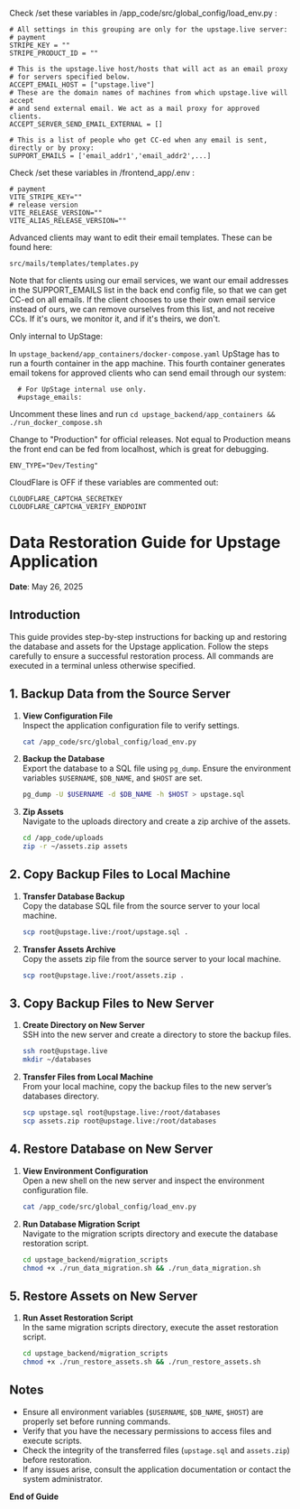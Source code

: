 
Check /set these variables in /app_code/src/global_config/load_env.py :
```
# All settings in this grouping are only for the upstage.live server: 
# payment
STRIPE_KEY = ""
STRIPE_PRODUCT_ID = ""

# This is the upstage.live host/hosts that will act as an email proxy 
# for servers specified below. 
ACCEPT_EMAIL_HOST = ["upstage.live"]
# These are the domain names of machines from which upstage.live will accept
# and send external email. We act as a mail proxy for approved clients.
ACCEPT_SERVER_SEND_EMAIL_EXTERNAL = []

# This is a list of people who get CC-ed when any email is sent, directly or by proxy:
SUPPORT_EMAILS = ['email_addr1','email_addr2',...]
```

Check /set these variables in /frontend_app/.env :
```
# payment
VITE_STRIPE_KEY=""
# release version
VITE_RELEASE_VERSION=""
VITE_ALIAS_RELEASE_VERSION=""
```

Advanced clients may want to edit their email templates. These can be found here:
```
src/mails/templates/templates.py
```

Note that for clients using our email services, we want our email addresses in the SUPPORT_EMAILS list in the back end config file, so that we can get CC-ed on all emails. If the client chooses to use their own email service instead of ours, we can remove ourselves from this list, and not receive CCs. If it's ours, we monitor it, and if it's theirs, we don't.

Only internal to UpStage: 

In ```upstage_backend/app_containers/docker-compose.yaml``` UpStage has to run a fourth container
in the app machine. This fourth container generates email tokens for approved clients who
can send email through our system: 
```
  # For UpStage internal use only.
  #upstage_emails:
```
Uncomment these lines and
run ```cd upstage_backend/app_containers && ./run_docker_compose.sh```



Change to "Production" for official releases. Not equal to Production means
the front end can be fed from localhost, which is great for debugging.
```
ENV_TYPE="Dev/Testing"
```

CloudFlare is OFF if these variables are commented out:
```
CLOUDFLARE_CAPTCHA_SECRETKEY
CLOUDFLARE_CAPTCHA_VERIFY_ENDPOINT
```


# Data Restoration Guide for Upstage Application

**Date**: May 26, 2025

## Introduction
This guide provides step-by-step instructions for backing up and restoring the database and assets for the Upstage application. Follow the steps carefully to ensure a successful restoration process. All commands are executed in a terminal unless otherwise specified.

## 1. Backup Data from the Source Server

1. **View Configuration File**  
   Inspect the application configuration file to verify settings.  
   ```bash
   cat /app_code/src/global_config/load_env.py
   ```

2. **Backup the Database**  
   Export the database to a SQL file using `pg_dump`. Ensure the environment variables `$USERNAME`, `$DB_NAME`, and `$HOST` are set.  
   ```bash
   pg_dump -U $USERNAME -d $DB_NAME -h $HOST > upstage.sql
   ```

3. **Zip Assets**  
   Navigate to the uploads directory and create a zip archive of the assets.  
   ```bash
   cd /app_code/uploads
   zip -r ~/assets.zip assets
   ```

## 2. Copy Backup Files to Local Machine

1. **Transfer Database Backup**  
   Copy the database SQL file from the source server to your local machine.  
   ```bash
   scp root@upstage.live:/root/upstage.sql .
   ```

2. **Transfer Assets Archive**  
   Copy the assets zip file from the source server to your local machine.  
   ```bash
   scp root@upstage.live:/root/assets.zip .
   ```

## 3. Copy Backup Files to New Server

1. **Create Directory on New Server**  
   SSH into the new server and create a directory to store the backup files.  
   ```bash
   ssh root@upstage.live
   mkdir ~/databases
   ```

2. **Transfer Files from Local Machine**  
   From your local machine, copy the backup files to the new server’s databases directory.  
   ```bash
   scp upstage.sql root@upstage.live:/root/databases
   scp assets.zip root@upstage.live:/root/databases
   ```

## 4. Restore Database on New Server

1. **View Environment Configuration**  
   Open a new shell on the new server and inspect the environment configuration file.  
   ```bash
   cat /app_code/src/global_config/load_env.py
   ```

2. **Run Database Migration Script**  
   Navigate to the migration scripts directory and execute the database restoration script.  
   ```bash
   cd upstage_backend/migration_scripts
   chmod +x ./run_data_migration.sh && ./run_data_migration.sh
   ```

## 5. Restore Assets on New Server

1. **Run Asset Restoration Script**  
   In the same migration scripts directory, execute the asset restoration script.  
   ```bash
   cd upstage_backend/migration_scripts
   chmod +x ./run_restore_assets.sh && ./run_restore_assets.sh
   ```

## Notes
- Ensure all environment variables (`$USERNAME`, `$DB_NAME`, `$HOST`) are properly set before running commands.
- Verify that you have the necessary permissions to access files and execute scripts.
- Check the integrity of the transferred files (`upstage.sql` and `assets.zip`) before restoration.
- If any issues arise, consult the application documentation or contact the system administrator.

**End of Guide**

